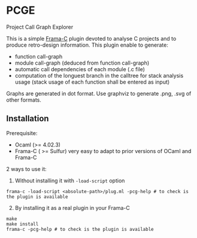 # PCGE
Project Call Graph Explorer

This is a simple [Frama-C](https://frama-c.com) plugin devoted to analyse C projects and to produce retro-design information. 
This plugin enable to generate:
  - function call-graph
  - module call-graph (deduced from function call-graph)
  - automatic call dependencies of each module (.c file)
  - computation of the longuest branch in the calltree for stack analysis usage (stack usage of each function shall be entered as input)

Graphs are generated in dot format. Use graphviz to generate .png, .svg of other formats.
  
  ## Installation
  
  Prerequisite:
  - Ocaml (>= 4.02.3)
  - Frama-C ( >= Sulfur)
very easy to adapt to prior versions of OCaml and Frama-C

2 ways to use it:
1. Without installing it with `-load-script` option
```shell
frama-c -load-script <absolute-path>/plug.ml -pcg-help # to check is the plugin is available
````
2. By installing it as a real plugin in your Frama-C
```shell
make
make install
frama-c -pcg-help # to check is the plugin is available
````

